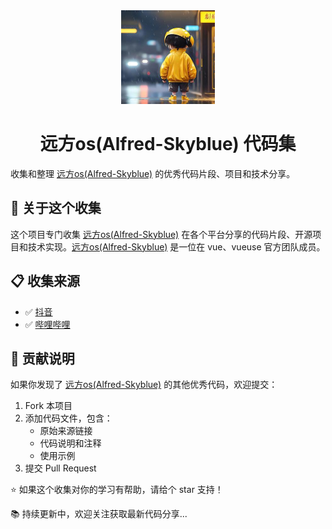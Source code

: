 <div align="center">
  <img alt="远方os(Alfred-Skyblue)" src="/src/logo/logo.jpeg" width="150" height="150" borderRadius="50% 10%" />
  <h1>远方os(Alfred-Skyblue) 代码集</h1>
</div>

收集和整理 [远方os(Alfred-Skyblue)](https://github.com/Alfred-Skyblue) 的优秀代码片段、项目和技术分享。

## 📖 关于这个收集

这个项目专门收集 [远方os(Alfred-Skyblue)](https://github.com/Alfred-Skyblue) 在各个平台分享的代码片段、开源项目和技术实现。[远方os(Alfred-Skyblue)](https://github.com/Alfred-Skyblue) 是一位在 vue、vueuse 官方团队成员。

## 📋 收集来源

- ✅ [抖音](https://www.douyin.com/user/MS4wLjABAAAAGUvGqSgUb8n2mLUU9SOa5wmdZy-Sj5_FUt-DK5Iu6PpxO1QgrJ1_vXy6ikzz_Q4h)
- ✅ [哔哩哔哩](https://space.bilibili.com/423876881)

## 🤝 贡献说明

如果你发现了 [远方os(Alfred-Skyblue)](https://github.com/Alfred-Skyblue) 的其他优秀代码，欢迎提交：

1. Fork 本项目
2. 添加代码文件，包含：
    - 原始来源链接
    - 代码说明和注释
    - 使用示例
3. 提交 Pull Request

⭐ 如果这个收集对你的学习有帮助，请给个 star 支持！

📚 持续更新中，欢迎关注获取最新代码分享...

